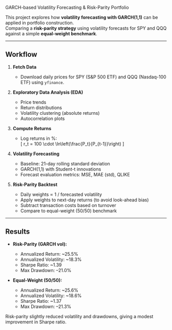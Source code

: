 GARCH-based Volatility Forecasting & Risk-Parity Portfolio

This project explores how **volatility forecasting with GARCH(1,1)** can be applied in portfolio construction.  
Comparing a **risk-parity strategy** using volatility forecasts for SPY and QQQ against a simple **equal-weight benchmark**.

---

## Workflow

1. **Fetch Data**  
   - Download daily prices for SPY (S&P 500 ETF) and QQQ (Nasdaq-100 ETF) using `yfinance`.

2. **Exploratory Data Analysis (EDA)**  
   - Price trends  
   - Return distributions  
   - Volatility clustering (absolute returns)  
   - Autocorrelation plots  

3. **Compute Returns**  
   - Log returns in %:  
     \[
     r_t = 100 \cdot \ln\left(\frac{P_t}{P_{t-1}}\right)
     \]

4. **Volatility Forecasting**  
   - Baseline: 21-day rolling standard deviation  
   - GARCH(1,1) with Student-t innovations  
   - Forecast evaluation metrics: MSE, MAE (std), QLIKE

5. **Risk-Parity Backtest**  
   - Daily weights ∝ 1 / forecasted volatility  
   - Apply weights to next-day returns (to avoid look-ahead bias)  
   - Subtract transaction costs based on turnover  
   - Compare to equal-weight (50/50) benchmark

---

## Results

- **Risk-Parity (GARCH vol):**
  - Annualized Return: ~25.5%  
  - Annualized Volatility: ~18.3%  
  - Sharpe Ratio: ~1.39  
  - Max Drawdown: –21.0%

- **Equal-Weight (50/50):**
  - Annualized Return: ~25.6%  
  - Annualized Volatility: ~18.6%  
  - Sharpe Ratio: ~1.37  
  - Max Drawdown: –21.3%

Risk-parity slightly reduced volatility and drawdowns, giving a modest improvement in Sharpe ratio.
